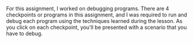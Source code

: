 For this assignment, I worked on debugging programs. There are 4 checkpoints or programs in this assignment, and I was required to run and debug each program using the techniques learned during the lesson. 
As you click on each checkpoint, you'll be presented with a scenario that you have to debug.